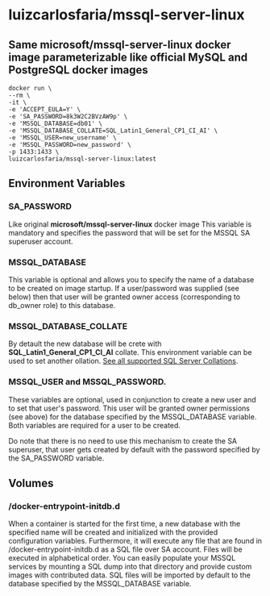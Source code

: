 # luizcarlosfaria/mssql-server-linux

## Same **microsoft/mssql-server-linux** docker image parameterizable like official **MySQL** and **PostgreSQL** docker images

```
docker run \
--rm \
-it \
-e 'ACCEPT_EULA=Y' \
-e 'SA_PASSWORD=8k3W2C2BVzAW9p' \
-e 'MSSQL_DATABASE=db01' \
-e 'MSSQL_DATABASE_COLLATE=SQL_Latin1_General_CP1_CI_AI' \
-e 'MSSQL_USER=new_username' \
-e 'MSSQL_PASSWORD=new_password' \
-p 1433:1433 \
luizcarlosfaria/mssql-server-linux:latest

```

## Environment Variables

### **SA_PASSWORD** 
Like original **microsoft/mssql-server-linux** docker image
This variable is mandatory and specifies the password that will be set for the MSSQL SA superuser account. 

### **MSSQL_DATABASE** 
This variable is optional and allows you to specify the name of a database to be created on image startup. If a user/password was supplied (see below) then that user will be granted owner access (corresponding to db_owner role) to this database.

### **MSSQL_DATABASE_COLLATE** 
By detault the new database will be crete with **SQL_Latin1_General_CP1_CI_AI** collate. This environment variable can be used to set another ollation. [See all supported SQL Server Collations](ttps://github.com/docker-gallery/mssql-server-linux/blob/master/build-and-test.sh).

### **MSSQL_USER** and **MSSQL_PASSWORD**. 
These variables are optional, used in conjunction to create a new user and to set that user's password. This user will be granted owner permissions (see above) for the database specified by the MSSQL_DATABASE variable. Both variables are required for a user to be created.

Do note that there is no need to use this mechanism to create the SA superuser, that user gets created by default with the password specified by the SA_PASSWORD variable.


## Volumes

### /docker-entrypoint-initdb.d
When a container is started for the first time, a new database with the specified name will be created and initialized with the provided configuration variables. Furthermore, it will execute any file that are found in /docker-entrypoint-initdb.d as a SQL file over SA account. Files will be executed in alphabetical order. You can easily populate your MSSQL services by mounting a SQL dump into that directory and provide custom images with contributed data. SQL files will be imported by default to the database specified by the MSSQL_DATABASE variable.